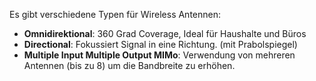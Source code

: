 Es gibt verschiedene Typen für Wireless Antennen:
- **Omnidirektional**: 360 Grad Coverage, Ideal für Haushalte und Büros
- **Directional**: Fokussiert Signal in eine Richtung. (mit Prabolspiegel)
- **Multiple Input Multiple Output MIMo**: Verwendung von mehreren Antennen (bis zu 8) um die Bandbreite zu erhöhen.